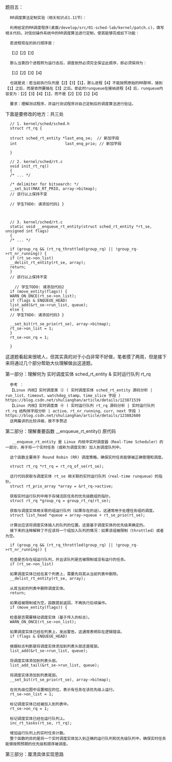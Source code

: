题目五：

      RR调度算法定制实验（相关知识点1.11节）：
      
      利用给定的RR调度程序(桌面/develop/src/01-sched-lab/kernel/patch.c)，填写相关代码，对信创操作系统中的RR调度算法进行定制，使其能够完成如下功能：
      
      若进程现在的执行顺序是：
      
      【1】【2】【3】
      
      那么当第四个进程转为运行态后，调度依然必须完全保证此顺序，即必须保持为：
      
      【1】【2】【3】【4】
      
      也就是说：若当前执行队列是【2】【3】【1】，那么进程【4】不能按照原始的RR那样，插到【1】之后，而是依然要插在【3】之后。即此时runqueue在接纳进程【4】后，runqueue内容变为：【2】【3】【4】【1】，而不是【2】【3】【1】【4】
      
      要求：理解测试程序，并运行测试程序对自己定制后的调度算法进行验证。

下面是要修改的地方：共三处


      // 1. kernel/sched/sched.h
      struct rt_rq {
      
      struct sched_rt_entity *last_enq_se;  // 新加字段
      int                     last_enq_prio; // 新加字段
      
      }
      
      // 2. kernel/sched/rt.c
      void init_rt_rq()
      {
      /* ... */
      
      /* delimiter for bitsearch: */
      __set_bit(MAX_RT_PRIO, array->bitmap);
      // 该行以上保持不变
      
      // 学生TODO: 请添加代码1 }
      
      
      
      // 3. kernel/sched/rt.c
      static void __enqueue_rt_entity(struct sched_rt_entity *rt_se, unsigned int flags)
      {
      /* ... */
      
      if (group_rq && (rt_rq_throttled(group_rq) || !group_rq->rt_nr_running)) {
      if (rt_se->on_list)
      __delist_rt_entity(rt_se, array);
      return;
      }
      // 该行以上保持不变
      
        // 学生TODO: 请添加代码2
      if (move_entity(flags)) {
      WARN_ON_ONCE(rt_se->on_list);
      if (flags & ENQUEUE_HEAD)
      list_add(&rt_se->run_list, queue);
      else {
      // 学生TODO: 请添加代码3 }
      
      __set_bit(rt_se_prio(rt_se), array->bitmap);
      rt_se->on_list = 1;
      }
      rt_se->on_rq = 1;
      
      }
      
这道题看起来很唬人，但其实真的对于小白非常不好做，笔者摸了两周，但是接下来将通过几个部分帮助大伙理解做出这道题。

第一部分：理解何为 实时调度实体 sched_rt_entity & 实时运行队列 rt_rq 

      参考 ：
      【Linux 内核】实时调度类 ② ( 实时调度实体 sched_rt_entity 源码分析 | run_list、timeout、watchdog_stamp、time_slice 字段 ) https://blog.csdn.net/shulianghan/article/details/123871539
      【Linux 内核】实时调度类 ④ ( 实时运行队列 rt_rq 源码分析 | 实时运行队列 rt_rq 结构体字段分析 | active、rt_nr_running、curr、next 字段 ) https://blog.csdn.net/shulianghan/article/details/123882680
      这两篇讲的比较详细，故不多赘述

第二部分：理解重要函数 __enqueue_rt_entity() 原代码

       __enqueue_rt_entity 是 Linux 内核中实时调度器（Real-Time Scheduler）的一部分，用于将一个实时任务（或称为调度实体）加入到调度队列中。
      
      这个函数主要用于 Round Robin (RR) 调度策略，确保实时任务能够被正确管理和调度。
      
      struct rt_rq *rt_rq = rt_rq_of_se(rt_se);
      
      这行代码获取与调度实体 rt_se 相关联的实时运行队列（real-time runqueue）的指针。
      struct rt_prio_array *array = &rt_rq->active;
      
      获取实时运行队列中用于存储活跃任务的优先级数组的指针。
      struct rt_rq *group_rq = group_rt_rq(rt_se);
      
      获取与调度实体相关联的组运行队列（如果存在的话）。这通常用于处理任务组的调度。
      struct list_head *queue = array->queue + rt_se_prio(rt_se);
      
      计算出应该将调度实体插入的队列的位置。这是基于调度实体的优先级来确定的。
      接下来的注释解释了不应该将一个组加入队列的情况：如果该组被限制（throttled）或者为空。
      
      if (group_rq && (rt_rq_throttled(group_rq) || !group_rq->rt_nr_running)) {
      
      检查是否存在组运行队列，并且该队列是否被限制或没有运行的任务。
      if (rt_se->on_list)
      
      如果调度实体已经在某个列表上，需要先将其从当前列表中删除。
      __delist_rt_entity(rt_se, array);
      
      从其当前的列表中删除调度实体。
      return;
      
      如果组被限制或为空，函数提前返回，不再执行后续操作。
      if (move_entity(flags)) {
      
      检查是否需要移动调度实体（基于传入的标志）。
      WARN_ON_ONCE(rt_se->on_list);
      
      如果调度实体已经在列表上，发出警告。这通常表明存在逻辑错误。
      if (flags & ENQUEUE_HEAD)
      
      根据标志判断是将调度实体添加到列表头部还是尾部。
      list_add(&rt_se->run_list, queue);
      
      将调度实体添加到列表头部。
      list_add_tail(&rt_se->run_list, queue);
      
      将调度实体添加到列表尾部。
      __set_bit(rt_se_prio(rt_se), array->bitmap);
      
      在优先级位图中设置相应的位，表示有任务在该优先级上运行。
      rt_se->on_list = 1;
      
      标记调度实体已经被加入到列表中。
      rt_se->on_rq = 1;
      
      标记调度实体已经在运行队列上。
      inc_rt_tasks(rt_se, rt_rq);
      
      增加运行队列上的实时任务计数。
      整个函数的目的是将一个实时调度实体加入到正确的运行队列和优先级队列中，确保实时任务能够按照预期的优先级和顺序被调度。

第三部分：厘清具体实现思路

      
